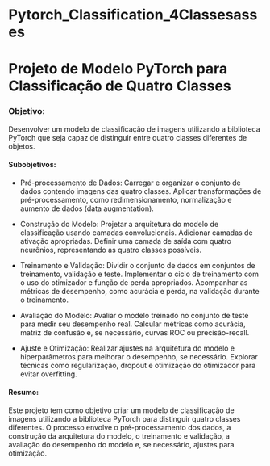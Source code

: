 # Pytorch_Classification_4Classesasses

# Projeto de Modelo PyTorch para Classificação de Quatro Classes

### Objetivo:
Desenvolver um modelo de classificação de imagens utilizando a biblioteca PyTorch que seja capaz de distinguir entre quatro classes diferentes de objetos.

#### Subobjetivos:

- Pré-processamento de Dados:
Carregar e organizar o conjunto de dados contendo imagens das quatro classes.
Aplicar transformações de pré-processamento, como redimensionamento, normalização e aumento de dados (data augmentation).

- Construção do Modelo:
Projetar a arquitetura do modelo de classificação usando camadas convolucionais.
Adicionar camadas de ativação apropriadas.
Definir uma camada de saída com quatro neurônios, representando as quatro classes possíveis.

- Treinamento e Validação:
Dividir o conjunto de dados em conjuntos de treinamento, validação e teste.
Implementar o ciclo de treinamento com o uso do otimizador e função de perda apropriados.
Acompanhar as métricas de desempenho, como acurácia e perda, na validação durante o treinamento.

- Avaliação do Modelo:
Avaliar o modelo treinado no conjunto de teste para medir seu desempenho real.
Calcular métricas como acurácia, matriz de confusão e, se necessário, curvas ROC ou precisão-recall.

- Ajuste e Otimização:
Realizar ajustes na arquitetura do modelo e hiperparâmetros para melhorar o desempenho, se necessário.
Explorar técnicas como regularização, dropout e otimização do otimizador para evitar overfitting.

#### Resumo:
Este projeto tem como objetivo criar um modelo de classificação de imagens utilizando a biblioteca PyTorch para distinguir quatro classes diferentes. O processo envolve o pré-processamento dos dados, a construção da arquitetura do modelo, o treinamento e validação, a avaliação do desempenho do modelo e, se necessário, ajustes para otimização.
